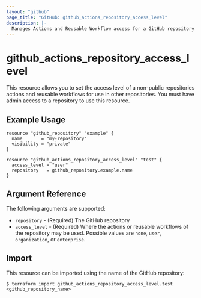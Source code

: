 ```yaml
---
layout: "github"
page_title: "GitHub: github_actions_repository_access_level"
description: |-
  Manages Actions and Reusable Workflow access for a GitHub repository
---
```


# github_actions_repository_access_level

This resource allows you to set the access level of a non-public repositories actions and reusable workflows for use in other repositories.
You must have admin access to a repository to use this resource.

## Example Usage

```hcl
resource "github_repository" "example" {
  name       = "my-repository"
  visibility = "private"
}

resource "github_actions_repository_access_level" "test" {
  access_level = "user"
  repository   = github_repository.example.name
}
```

## Argument Reference

The following arguments are supported:

* `repository`   - (Required) The GitHub repository
* `access_level` - (Required) Where the actions or reusable workflows of the repository may be used. Possible values are `none`, `user`, `organization`, or `enterprise`. 

## Import

This resource can be imported using the name of the GitHub repository:

```
$ terraform import github_actions_repository_access_level.test <github_repository_name>
```
